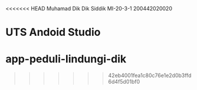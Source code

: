<<<<<<< HEAD
Muhamad Dik Dik Siddik 
MI-20-3-1
200442020020

UTS Andoid Studio
=======
# app-peduli-lindungi-dik
>>>>>>> 42eb4001fea1c80c76e1e2d0b3ffd6d4f5d01bf0

